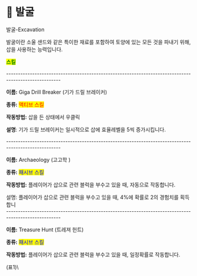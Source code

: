 # 🔨 발굴

발굴-Excavation



발굴이란 소울 샌드와 같은 특이한 재료를 포함하여 토양에 있는 모든 것을 파내기 위해, 삽을 사용하는 능력입니다.



<mark style="color:green;">**스킬**</mark>

\-----------------------------------------------------------------------------------------------------

**이름:** Giga Drill Breaker (기가 드릴 브레이커)

**종류:** <mark style="color:red;">액티브 스킬</mark>

**작동방법:** 삽을 든 상태에서 우클릭

**설명**: 기가 드릴 브레이커는 일시적으로 삽에 효율레벨을 5씩 증가시킵니다.

\-----------------------------------------------------------------------------------------------------

**이름:** Archaeology (고고학 )

**종류:** <mark style="color:blue;">패시브 스킬</mark>

**작동방법:** 플레이어가 삽으로 관련 블럭을 부수고 있을 때, 자동으로 작동합니다.

설명: 플레이어가 삽으로 관련 블럭을 부수고 있을 때, 4%에 확률로 2의 경험치를 획득합니\
\-----------------------------------------------------------------------------------------------------

**이름:** Treasure Hunt (트레져 헌트)

**종류:** <mark style="color:blue;">패시브 스킬</mark>

**작동방법:** 플레이어가 삽으로 관련 블럭을 부수고 있을 때, 일정확률로 작동합니다.

(표1)\
